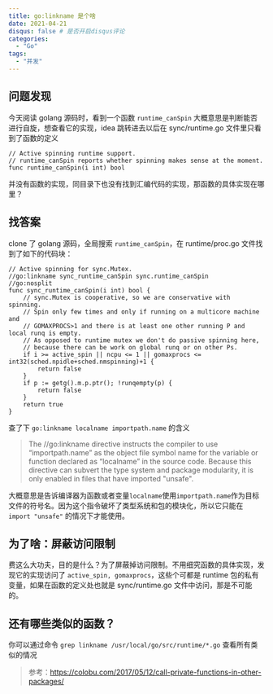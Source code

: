 ```yaml
---
title: go:linkname 是个啥
date: 2021-04-21
disqus: false # 是否开启disqus评论
categories:
  - "Go"
tags:
  - "并发"
---
```


<!--more-->

## 问题发现
今天阅读 golang 源码时，看到一个函数 `runtime_canSpin` 大概意思是判断能否进行自旋，想查看它的实现，idea 跳转进去以后在 sync/runtime.go 文件里只看到了函数的定义 
```
// Active spinning runtime support.
// runtime_canSpin reports whether spinning makes sense at the moment.
func runtime_canSpin(i int) bool
```
并没有函数的实现，同目录下也没有找到汇编代码的实现，那函数的具体实现在哪里？

## 找答案
clone 了 golang 源码，全局搜索 `runtime_canSpin`，在 runtime/proc.go 文件找到了如下的代码块：
```
// Active spinning for sync.Mutex.
//go:linkname sync_runtime_canSpin sync.runtime_canSpin
//go:nosplit
func sync_runtime_canSpin(i int) bool {
	// sync.Mutex is cooperative, so we are conservative with spinning.
	// Spin only few times and only if running on a multicore machine and
	// GOMAXPROCS>1 and there is at least one other running P and local runq is empty.
	// As opposed to runtime mutex we don't do passive spinning here,
	// because there can be work on global runq or on other Ps.
	if i >= active_spin || ncpu <= 1 || gomaxprocs <= int32(sched.npidle+sched.nmspinning)+1 {
		return false
	}
	if p := getg().m.p.ptr(); !runqempty(p) {
		return false
	}
	return true
}
```

查了下 `go:linkname localname importpath.name` 的含义
>The //go:linkname directive instructs the compiler to use “importpath.name” as the object file symbol name for the variable or function declared as “localname” in the source code. Because this directive can subvert the type system and package modularity, it is only enabled in files that have imported "unsafe".

大概意思是告诉编译器为函数或者变量`localname`使用`importpath.name`作为目标文件的符号名。因为这个指令破坏了类型系统和包的模块化，所以它只能在 `import "unsafe"` 的情况下才能使用。

## 为了啥：屏蔽访问限制
费这么大功夫，目的是什么？为了屏蔽掉访问限制。不用细究函数的具体实现，发现它的实现访问了 `active_spin, gomaxprocs`，这些个可都是 runtime 包的私有变量，如果在函数的定义处也就是 sync/runtime.go 文件中访问，那是不可能的。

## 还有哪些类似的函数？
你可以通过命令 `grep linkname /usr/local/go/src/runtime/*.go` 查看所有类似的情况

> 参考：https://colobu.com/2017/05/12/call-private-functions-in-other-packages/